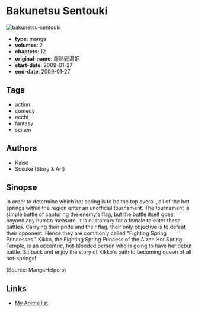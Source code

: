 # Bakunetsu Sentouki

![bakunetsu-sentouki](https://cdn.myanimelist.net/images/manga/3/191261.jpg)

-   **type**: manga
-   **volumes**: 2
-   **chapters**: 12
-   **original-name**: 爆熱戦湯姫
-   **start-date**: 2009-01-27
-   **end-date**: 2009-01-27

## Tags

-   action
-   comedy
-   ecchi
-   fantasy
-   seinen

## Authors

-   Kaise
-   Sosuke (Story & Art)

## Sinopse

In order to determine which hot spring is to be the top overall, all of the hot springs within the region enter an unofficial tournament. The tournament is simple battle of capturing the enemy's flag, but the battle itself goes beyond any human measure. It is customary for a female to enter these battles. Carrying their pride and their flag, their only objective is to defeat their opponent. Hence they are commonly called "Fighting Spring Princesses." Kikko, the Fighting Spring Princess of the Aizen Hot Spring Temple, is an eccentric, hot-blooded person who is going to have her debut battle. Sit back and enjoy the story of Kikko's path to becoming queen of all hot-springs!

(Source: MangaHelpers)

## Links

-   [My Anime list](https://myanimelist.net/manga/15095/Bakunetsu_Sentouki)
